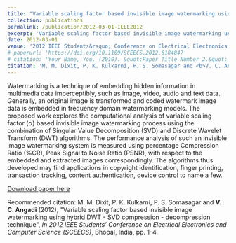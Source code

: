 ```yaml
---
title: "Variable scaling factor based invisible image watermarking using hybrid DWT - SVD compression - decompression technique"
collection: publications
permalink: /publication/2012-03-01-IEEE2012
excerpt: 'Variable scaling factor based invisible image watermarking using hybrid DWT - SVD compression - decompression technique.'
date: 2012-03-01
venue: '2012 IEEE Students&rsquo; Conference on Electrical Electronics and Computer Science (SCEECS), Bhopal, India'
# paperurl: 'https://doi.org/10.1109/SCEECS.2012.6184847'
# citation: 'Your Name, You. (2010). &quot;Paper Title Number 2.&quot; <i>Journal of Materials Research</i>. 1(2).'
citation: 'M. M. Dixit, P. K. Kulkarni, P. S. Somasagar and <b>V. C. Angadi</b> (2012), &quot;Variable scaling factor based invisible image watermarking using hybrid DWT - SVD compression - decompression technique&quot;, <i>In 2012 IEEE Students&rsquo; Conference on Electrical, Electronics and Computer Science</i>, Bhopal, India, pp. 1-4.'
---
```

Watermarking is a technique of embedding hidden information in multimedia data imperceptibly, such as image, video, audio and text data. Generally, an original image is transformed and coded watermark image data is embedded in frequency domain watermarking models. The proposed work explores the computational analysis of variable scaling factor (α) based invisible image watermarking process using the combination of Singular Value Decomposition (SVD) and Discrete Wavelet Transform (DWT) algorithms. The performance analysis of such an invisible image watermarking system is measured using percentage Compression Ratio (%CR), Peak Signal to Noise Ratio (PSNR), with respect to the embedded and extracted images correspondingly. The algorithms thus developed may find applications in copyright identification, finger printing, transaction tracking, content authentication, device control to name a few.

[Download paper here](https://doi.org/10.1109/SCEECS.2012.6184847)

Recommended citation: M. M. Dixit, P. K. Kulkarni, P. S. Somasagar and <b>V. C. Angadi</b> (2012), &quot;Variable scaling factor based invisible image watermarking using hybrid DWT - SVD compression - decompression technique&quot;, <i>In 2012 IEEE Students&rsquo; Conference on Electrical Electronics and Computer Science (SCEECS)</i>, Bhopal, India, pp. 1-4.
